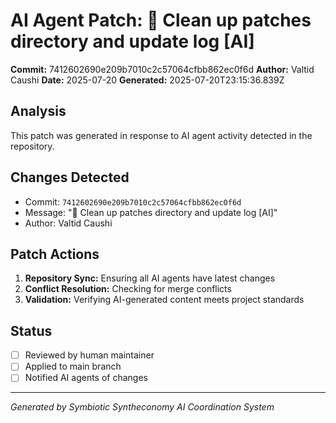 # AI Agent Patch: 🧹 Clean up patches directory and update log [AI]

**Commit:** 7412602690e209b7010c2c57064cfbb862ec0f6d
**Author:** Valtid Caushi
**Date:** 2025-07-20
**Generated:** 2025-07-20T23:15:36.839Z

## Analysis

This patch was generated in response to AI agent activity detected in the repository.

## Changes Detected

- Commit: `7412602690e209b7010c2c57064cfbb862ec0f6d`
- Message: "🧹 Clean up patches directory and update log [AI]"
- Author: Valtid Caushi

## Patch Actions

1. **Repository Sync:** Ensuring all AI agents have latest changes
2. **Conflict Resolution:** Checking for merge conflicts
3. **Validation:** Verifying AI-generated content meets project standards

## Status

- [ ] Reviewed by human maintainer
- [ ] Applied to main branch
- [ ] Notified AI agents of changes

---
*Generated by Symbiotic Syntheconomy AI Coordination System*
